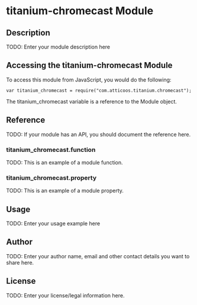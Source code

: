 # titanium-chromecast Module

## Description

TODO: Enter your module description here

## Accessing the titanium-chromecast Module

To access this module from JavaScript, you would do the following:

    var titanium_chromecast = require("com.atticoos.titanium.chromecast");

The titanium_chromecast variable is a reference to the Module object.

## Reference

TODO: If your module has an API, you should document
the reference here.

### titanium_chromecast.function

TODO: This is an example of a module function.

### titanium_chromecast.property

TODO: This is an example of a module property.

## Usage

TODO: Enter your usage example here

## Author

TODO: Enter your author name, email and other contact
details you want to share here.

## License

TODO: Enter your license/legal information here.
